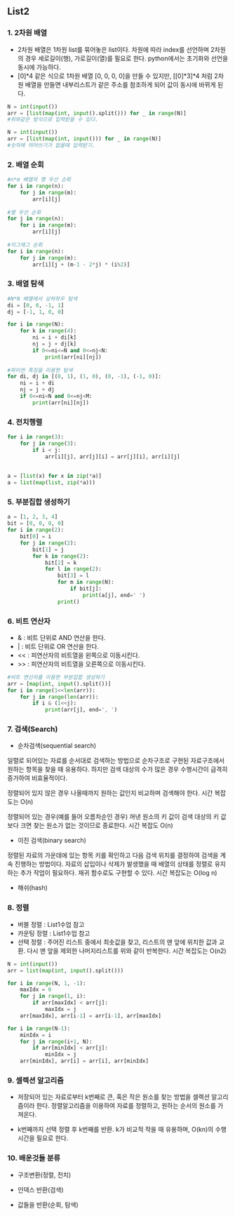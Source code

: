 ## List2

### 1. 2차원 배열

- 2차원 배열은 1차원 list를 묶어놓은 list이다. 차원에 따라 index를 선언하며 2차원의 경우 세로길이(행), 가로길이(열)를 필요로 한다. python에서는 초기화와 선언을 동시에 가능하다.
- [0]*4 같은 식으로 1차원 배열 [0, 0, 0, 0]을 만들 수 있지만, [[0]\*3]\*4 처럼 2차원 배열을 만들면 내부리스트가 같은 주소를 참조하게 되어 값이 동시에 바뀌게 된다.

```python
N = int(input())
arr = [list(map(int, input().split())) for _ in range(N)]
#위와같은 방식으로 입력받을 수 있다.

N = int(input())
arr = [list(map(int, input())) for _ in range(N)]
#숫자에 띄어쓰기가 없을때 입력받기.
```



### 2. 배열 순회

```python
#n*m 배열의 행 우선 순회
for i in range(n):
    for j in range(m):
        arr[i][j]
        
#열 우선 순회
for j in range(n):
    for i in range(m):
        arr[i][j]
        
#지그재그 순회
for i in range(n):
    for j in range(m):
        arr[i][j + (m-1 - 2*j) * (i%2)]
```



### 3. 배열 탐색

```python	
#N*N 배열에서 상하좌우 탐색
di = [0, 0, -1, 1]
dj = [-1, 1, 0, 0]

for i in range(N):
    for k in range(4):
        ni = i + di[k]
        nj = j + dj[k]
        if 0<=ni<=N and 0<=nj<N:
            print(arr[ni][nj])
            
#파이썬 특징을 이용한 탐색
for di, dj in [(0, 1), (1, 0), (0, -1), (-1, 0)]:
    ni = i + di
    nj = j + dj
    if 0<=ni<N and 0<=nj<M:
        print(arr[ni][nj])
```



### 4. 전치행렬

```python
for i in range(3):
    for j in range(3):
        if i < j:
            arr[i][j], arr[j][i] = arr[j][i], arr[i][j]
            
            
a = [list(x) for x in zip(*a)]
a = list(map(list, zip(*a)))
```



### 5. 부분집합 생성하기

```python
a = [1, 2, 3, 4]
bit = [0, 0, 0, 0]
for i in range(2):
    bit[0] = i
    for j in range(2):
        bit[1] = j
        for k in range(2):
            bit[2] = k
            for l in range(2):
                bit[3] = l
                for m in range(N):
                    if bit[j]:
                        print(a[j], end=' ')
                print()
```



### 6. 비트 연산자

- & : 비트 단위로 AND 연산을 한다.
- | : 비트 단위로 OR 연산을 한다.
- << : 피연산자의 비트열을 왼쪽으로 이동시킨다.
- \>\> : 피연산자의 비트열을 오른쪽으로 이동시킨다.

```python
#비트 연산자를 이용한 부분집합 생성하기
arr = [map(int, input().split())]
for i in range(1<<len(arr)):
    for j in range(len(arr)):
        if i & (1<<j):
            print(arr[j], end=', ')
```



### 7. 검색(Search)

- 순차검색(sequential search)

일렬로 되어있는 자료를 순서대로 검색하는 방법으로 순차구조로 구현된 자료구조에서 원하는 항목을 찾을 때 유용하다. 하지만 검색 대상의 수가 많은 경우 수행시간이 급격히 증가하여 비효율적이다.

정렬되어 있지 않은 경우 나올때까지 원하는 값인지 비교하며 검색해야 한다. 시간 복잡도는 O(n)

정렬되어 있는 경우(예를 들어 오름차순인 경우) 꺼낸 원소의 키 값이 검색 대상의 키 값보다 크면 찾는 원소가 없는 것이므로 종료한다. 시간 복잡도 O(n)

- 이진 검색(binary search)

정렬된 자료의 가운데에 있는 항목 키를 확인하고 다음 검색 위치를 결정하여 검색을 계속 진행하는 방법이다. 자료의 삽입이나 삭제가 발생했을 때 배열의 상태를 정렬로 유지하는 추가 작업이 필요하다. 재귀 함수로도 구현할 수 있다. 시간 복잡도는 O(log n)

-  해쉬(hash)



### 8. 정렬

- 버블 정렬 : List1수업 참고
- 카운팅 정렬 : List1수업 참고
- 선택 정렬 : 주어진 리스트 중에서 최솟값을 찾고, 리스트의 맨 앞에 위치한 값과 교환. 다시 맨 앞을 제외한 나머지리스트를 위와 같이 반복한다. 시간 복잡도는 O(n2)

```python
N = int(input())
arr = list(map(int, input().split()))

for i in range(N, 1, -1):
    maxIdx = 0
    for j in range(1, i):
        if arr[maxIdx] < arr[j]:
            maxIdx = j
    arr[maxIdx], arr[i-1] = arr[i-1], arr[maxIdx]

for i in range(N-1):
    minIdx = i
    for j in range(i+1, N):
        if arr[minIdx] < arr[j]:
            minIdx = j
    arr[minIdx], arr[i] = arr[i], arr[minIdx]
```



### 9. 셀렉션 알고리즘

- 저장되어 있는 자료로부터 k번째로 큰, 혹은 작은 원소를 찾는 방법을 셀렉션 알고리즘이라 한다. 정렬알고리즘을 이용하여 자료를 정렬하고, 원하는 순서의 원소를 가져온다.

- k번째까지 선택 정렬 후 k번째를 반환. k가 비교적 작을 때 유용하며, O(kn)의 수행시간을 필요로 한다.



### 10. 배운것들 분류

- 구조변환(정렬, 전치)

- 인덱스 반환(검색)

- 값들을 반환(순회, 탐색)

